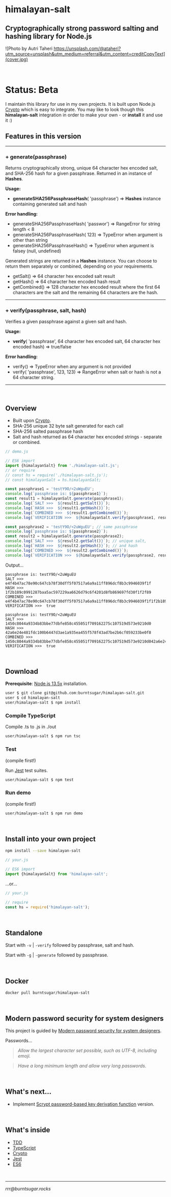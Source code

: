 # himalayan-salt

## Cryptographically strong password salting and hashing library for Node.js

![Photo by Autri Taheri https://unsplash.com/@ataheri?utm_source=unsplash&utm_medium=referral&utm_content=creditCopyText](cover.jpg)

<br>

# Status: Beta

I maintain this library for use in my own projects. It is built upon Node.js [Crypto](https://nodejs.org/api/crypto.html#crypto_crypto) which is easy to integrate. You may like to look though this **himalayan-salt** integration in order to make your own - or **install** it and use it :)

## Features in this version

<hr>

### + generate(passphrase) 

Returns cryptographically strong, unique 64 character hex encoded salt, and SHA-256 hash for a given passphrase. Returned in an instance of **Hashes**.

**Usage:**

- **generateSHA256PassphraseHash**( 'passphrase') => **Hashes** instance containing generated salt and hash

**Error handling:**

- generateSHA256PassphraseHash( 'passwor') => RangeError for string length < 8 
- generateSHA256PassphraseHash( 123) => TypeError when argument is other than string
- generateSHA256PassphraseHash() => TypeError when argument is falsey (null, undefined)

Generated strings are returned in a **Hashes** instance. You can choose to return them separately or combined, depending on your requirements.

+ getSalt() => 64 character hex encoded salt result
+ getHash() => 64 character hex encoded hash result
+ getCombined() => 128 character hex encoded result where the first 64 characters are the salt and the remaining 64 characters are the hash. 

<hr>

### + verify(passphrase, salt, hash)

Verifies a given passphrase against a given salt and hash.

**Usage:**

- **verify**( 'passphrase', 64 character hex encoded salt, 64 character hex encoded hash) => true/false 

**Error handling:**

- verify() => TypeError when any argument is not provided
- verify( 'passphrase', 123, 123) => RangeError when salt or hash is not a 64 character string.


<hr>

<br>

## Overview

- Built upon [Crypto](https://nodejs.org/api/crypto.html#crypto_crypto).
- SHA-256 unique 32 byte salt generated for each call
- SHA-256 salted passphrase hash
- Salt and hash returned as 64 character hex encoded strings - separate or combined.

````javascript
// demo.js

// ES6 import
import {himalayanSalt} from './himalayan-salt.js';
// or require
// const hs = require('./himalayan-salt.js');
// const himalayanSalt = hs.himalayanSalt;

const passphrase1 = 'testY9O/<2uWguEU';
console.log(`passphrase is: ${passphrase1}`);
const result1 = himalayanSalt.generate(passphrase1);
console.log(`SALT >>>  ${result1.getSalt()}`);
console.log(`HASH >>>  ${result1.getHash()}`);
console.log(`COMBINED >>>  ${result1.getCombined()}`);
console.log(`VERIFICATION >>>  ${himalayanSalt.verify(passphrase1, result1.getSalt(), result1.getHash())}`);

const passphrase2 = 'testY9O/<2uWguEU'; // same passphrase
console.log(`passphrase is: ${passphrase2}`);
const result2 = himalayanSalt.generate(passphrase2);
console.log(`SALT >>>  ${result2.getSalt()}`); // unique salt,
console.log(`HASH >>>  ${result2.getHash()}`); // and hash
console.log(`COMBINED >>>  ${result2.getCombined()}`);
console.log(`VERIFICATION >>>  ${himalayanSalt.verify(passphrase2, result2.getSalt(), result2.getHash())}`);
````

Output...

````
passphrase is: testY9O/<2uWguEU
SALT >>>  e4f4b47ac78e90c647cb78f30dff5f07517a6a9a11ff896dcf8b3c9946039f1f
HASH >>>  1f2b189c0991287baa5ac597229aa6626d79c6f4201d8fb869697fd30f1f2f89
COMBINED >>>  e4f4b47ac78e90c647cb78f30dff5f07517a6a9a11ff896dcf8b3c9946039f1f1f2b189c0991287baa5ac597229aa6626d79c6f4201d8fb869697fd30f1f2f89
VERIFICATION >>>  true

passphrase is: testY9O/<2uWguEU
SALT >>>  1450c8044a9334b83bbe77dbfe858c455051f709162275c107519d573e9210d0
HASH >>>  42a6e24e481fdc100b6447d3ae1a935ea455f578f43ad7be2b6cf059233be0f8
COMBINED >>>  1450c8044a9334b83bbe77dbfe858c455051f709162275c107519d573e9210d042a6e24e481fdc100b6447d3ae1a935ea455f578f43ad7be2b6cf059233be0f8
VERIFICATION >>>  true
````

<br>

## Download

**Prerequisite**: [Node.js 13.5x](https://github.com/nvm-sh/nvm#install--update-script) installation.

````bash 
user $ git clone git@github.com:burntsugar/himalayan-salt.git
user $ cd himalayan-salt
user/himalayan-salt $ npm install
````

### Compile TypeScript

Compile .ts to .js in ./out

````bash
user/himalayan-salt $ npm run tsc
````

### Test 

(compile first!)

Run [Jest](https://jestjs.io/docs/en/getting-started) test suites.

````bash
user/himalayan-salt $ npm test
````

### Run demo

(compile first!)

````bash
user/himalayan-salt $ npm run demo
````

<br>

## Install into your own project

````bash
npm install --save himalayan-salt
````

````javascript
// your.js

// ES6 import
import {himalayanSalt} from 'himalayan-salt';
````

...or...

````javascript
// your.js

// require
const hs = require('himalayan-salt');
````

<br>

## Standalone

Start with `-v` | `-verify` followed by passphrase, salt and hash.

Start with `-g` | `-generate` followed by passphrase.

<br>

## Docker

`docker pull burntsugar/himalayan-salt`

<br>

## Modern password security for system designers

This project is guided by [Modern password security for system designers](https://cloud.google.com/solutions/modern-password-security-for-system-designers.pdf).

Passwords...

> *Allow the largest character set possible, such as
UTF-8, including emoji.*

> *Have a long minimum length and allow very long
passwords.*

<br>

## What's next...
* Implement [Scrypt password-based key derivation function](https://tools.ietf.org/html/rfc7914.html) version.

<br>


## What's inside

* [TDD](https://www.agilealliance.org/?s=TDD#q=~(infinite~false~filters~(postType~(~)~categories~(~))~searchTerm~'TDD~sort~false~sortDirection~'asc~page~1))
* [TypeScript](https://www.typescriptlang.org/)
* [Crypto](https://nodejs.org/api/crypto.html#crypto_crypto)
* [Jest](https://jestjs.io/en/)
* [ES6](https://tc39.es/ecma262/)

<br>

<hr>

*rrr@<span></span>burntsugar.rocks*

